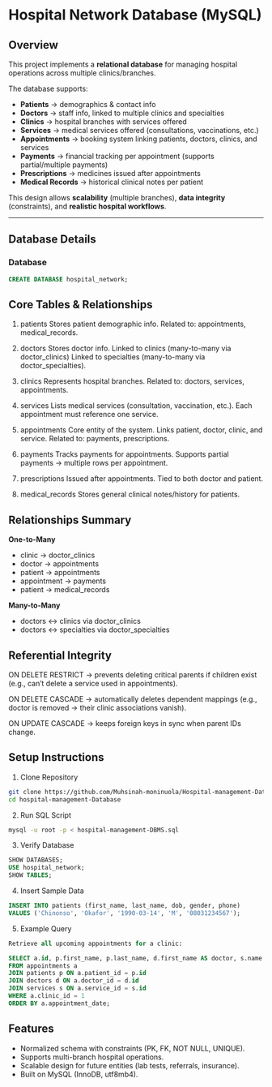 # Hospital Network Database (MySQL)

## Overview
This project implements a **relational database** for managing hospital operations across multiple clinics/branches.  

The database supports:  
- **Patients** → demographics & contact info  
- **Doctors** → staff info, linked to multiple clinics and specialties  
- **Clinics** → hospital branches with services offered  
- **Services** → medical services offered (consultations, vaccinations, etc.)  
- **Appointments** → booking system linking patients, doctors, clinics, and services  
- **Payments** → financial tracking per appointment (supports partial/multiple payments)  
- **Prescriptions** → medicines issued after appointments  
- **Medical Records** → historical clinical notes per patient  

This design allows **scalability** (multiple branches), **data integrity** (constraints), and **realistic hospital workflows**.

---

## Database Details

### Database
```sql
CREATE DATABASE hospital_network;
```

## Core Tables & Relationships

1. patients
Stores patient demographic info.
Related to: appointments, medical_records.

2. doctors
Stores doctor info.
Linked to clinics (many-to-many via doctor_clinics)
Linked to specialties (many-to-many via doctor_specialties).

3. clinics
Represents hospital branches.
Related to: doctors, services, appointments.

4. services
Lists medical services (consultation, vaccination, etc.).
Each appointment must reference one service.

5. appointments
Core entity of the system.
Links patient, doctor, clinic, and service.
Related to: payments, prescriptions.

6. payments
Tracks payments for appointments.
Supports partial payments → multiple rows per appointment.

7. prescriptions
Issued after appointments.
Tied to both doctor and patient.

8. medical_records
Stores general clinical notes/history for patients.

## Relationships Summary
**One-to-Many**
- clinic → doctor_clinics
- doctor → appointments
- patient → appointments
- appointment → payments
- patient → medical_records

**Many-to-Many**
- doctors ↔ clinics via doctor_clinics
- doctors ↔ specialties via doctor_specialties

## Referential Integrity

ON DELETE RESTRICT → prevents deleting critical parents if children exist (e.g., can’t delete a service used in appointments).

ON DELETE CASCADE → automatically deletes dependent mappings (e.g., doctor is removed → their clinic associations vanish).

ON UPDATE CASCADE → keeps foreign keys in sync when parent IDs change.

## Setup Instructions

1. Clone Repository
```bash
git clone https://github.com/Muhsinah-moninuola/Hospital-management-Database/tree/main
cd hospital-management-Database
```

2. Run SQL Script
```bash
mysql -u root -p < hospital-management-DBMS.sql
```

3. Verify Database

```sql
SHOW DATABASES;
USE hospital_network;
SHOW TABLES;
```

4. Insert Sample Data
```sql
INSERT INTO patients (first_name, last_name, dob, gender, phone)
VALUES ('Chinonso', 'Okafor', '1990-03-14', 'M', '08031234567');
```

5. Example Query

```sql
Retrieve all upcoming appointments for a clinic:

SELECT a.id, p.first_name, p.last_name, d.first_name AS doctor, s.name AS service, a.appointment_date
FROM appointments a
JOIN patients p ON a.patient_id = p.id
JOIN doctors d ON a.doctor_id = d.id
JOIN services s ON a.service_id = s.id
WHERE a.clinic_id = 1
ORDER BY a.appointment_date;
```

## Features
- Normalized schema with constraints (PK, FK, NOT NULL, UNIQUE).
- Supports multi-branch hospital operations.
- Scalable design for future entities (lab tests, referrals, insurance).
- Built on MySQL (InnoDB, utf8mb4).
